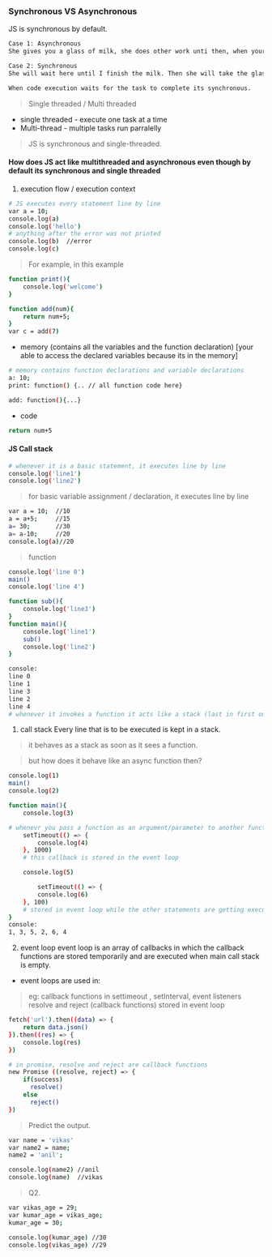 ### Synchronous VS Asynchronous 
JS is synchronous by default. 
```bash 
Case 1: Asynchronous 
She gives you a glass of milk, she does other work unti then, when your finished drinking milk she can come and collect the glass 

Case 2: Synchronous 
She will wait here until I finish the milk. Then she will take the glass back.

When code execution waits for the task to complete its synchronous.
```
> Single threaded / Multi threaded 
- single threaded - execute one task at a time 
- Multi-thread - multiple tasks run parralelly

> JS is synchronous and single-threaded.

#### How does JS act like multithreaded and asynchronous even though by default its synchronous and single threaded 
1. execution flow / execution context 
```bash 
# JS executes every statement line by line 
var a = 10;
console.log(a)
console.log('hello')
# anything after the error was not printed 
console.log(b)  //error 
console.log(c)  
```
> For example, in this example 
```bash 
function print(){
    console.log('welcome')
}

function add(num){
    return num+5;
}
var c = add(7)
```
<!-- execution context has 2 parts  -->
- memory (contains all the variables and the function declaration) [your able to access the declared variables because its in the memory]
```bash 
# memory contains function declarations and variable declarations 
a: 10;
print: function() {.. // all function code here}

add: function(){...}
```
- code 
<!-- all logic will be defined inside the code section -->
```bash 
return num+5
```
#### JS Call stack 
```bash 
# whenever it is a basic statement, it executes line by line 
console.log('line1')
console.log('line2')
```
> for basic variable assignment / declaration, it executes line by line
```bash 
var a = 10;  //10
a = a+5;     //15
a= 30;       //30
a= a-10;     //20
console.log(a)//20
```
> function 
```bash 
console.log('line 0')
main()
console.log('line 4')

function sub(){
    console.log('line3')
}
function main(){
    console.log('line1')
    sub()
    console.log('line2')
}

console:
line 0 
line 1
line 3
line 2
line 4
# whenever it invokes a function it acts like a stack (last in first out - element pushed in first comes out last from the stack)
```
1. call stack 
Every line that is to be executed is kept in a stack. 
> it behaves as a stack as soon as it sees a function.

> but how does it behave like an async function then?
```bash 
console.log(1)
main()
console.log(2)

function main(){
    console.log(3)

# whenevr you pass a function as an argument/parameter to another function it is called a callback function
    setTimeout(() => {
        console.log(4)
    }, 1000)
    # this callback is stored in the event loop

    console.log(5)

        setTimeout(() => {
        console.log(6)
    }, 100)
    # stored in event loop while the other statements are getting executed 
}
console:
1, 3, 5, 2, 6, 4
```
2. event loop 
event loop is an array of callbacks in which the callback functions are stored temporarily and are executed when main call stack is empty. 

- event loops are used in:
> eg: callback functions in settimeout , setInterval, event listeners 
> resolve and reject (callback functions) stored in event loop 
```bash 
fetch('url').then((data) => {
    return data.json()
}).then((res) => {
    console.log(res)
})

# in promise, resolve and reject are callback functions
new Promise ((resolve, reject) => {
    if(success)
      resolve()
    else 
      reject()
})
```
> Predict the output.
```bash 
var name = 'vikas'
var name2 = name;
name2 = 'anil';

console.log(name2) //anil
console.log(name)  //vikas 
```
> Q2.
```bash 
var vikas_age = 29;
var kumar_age = vikas_age;
kumar_age = 30;

console.log(kumar_age) //30
console.log(vikas_age) //29
```
































